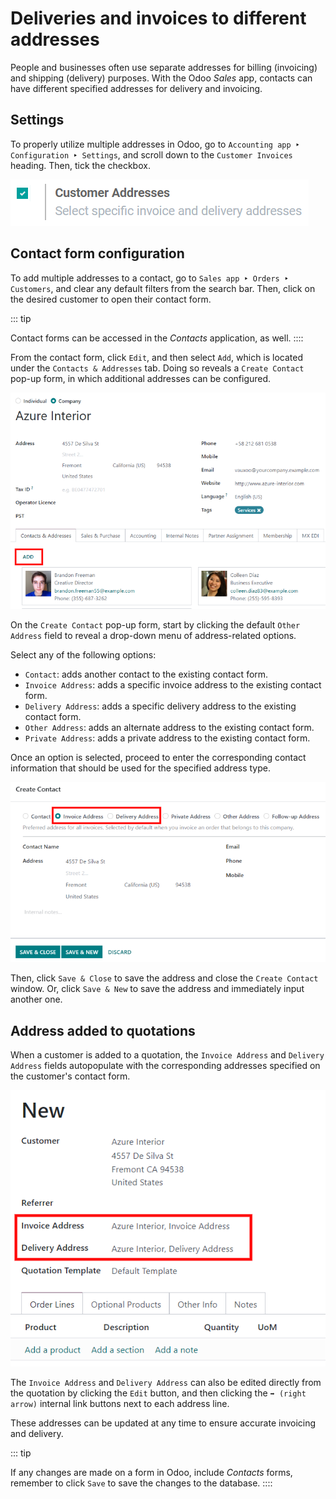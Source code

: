 # Deliveries and invoices to different addresses

People and businesses often use separate addresses for billing
(invoicing) and shipping (delivery) purposes. With the Odoo *Sales* app,
contacts can have different specified addresses for delivery and
invoicing.

## Settings

To properly utilize multiple addresses in Odoo, go to
`Accounting app ‣
Configuration ‣ Settings`, and
scroll down to the `Customer Invoices` heading. Then, tick the checkbox.

![Activate the Customer Addresses setting.](different_addresses/customer-addresses-setting.png)

## Contact form configuration 

To add multiple addresses to a contact, go to
`Sales app ‣ Orders ‣ Customers`, and clear any default filters from the search
bar. Then, click on the desired customer to open their contact form.

::: tip

Contact forms can be accessed in the *Contacts* application, as well.
::::

From the contact form, click `Edit`,
and then select `Add`, which is
located under the `Contacts & Addresses` tab. Doing so reveals a
`Create Contact` pop-up form, in
which additional addresses can be configured.

![Add a contact/address to the contact form.](different_addresses/contact-form-add-address.png)

On the `Create Contact` pop-up form,
start by clicking the default `Other
Address` field to reveal a drop-down
menu of address-related options.

Select any of the following options:

- `Contact`: adds another contact to
  the existing contact form.
- `Invoice Address`: adds a specific
  invoice address to the existing contact form.
- `Delivery Address`: adds a specific
  delivery address to the existing contact form.
- `Other Address`: adds an alternate
  address to the existing contact form.
- `Private Address`: adds a private
  address to the existing contact form.

Once an option is selected, proceed to enter the corresponding contact
information that should be used for the specified address type.

![Create a new contact/address on a contact form.](different_addresses/create-contact-window.png)

Then, click `Save & Close` to save
the address and close the `Create Contact` window. Or, click `Save & New` to save the address and immediately input another one.

## Address added to quotations

When a customer is added to a quotation, the
`Invoice Address` and `Delivery
Address` fields autopopulate with the
corresponding addresses specified on the customer\'s contact form.

![Invoice and Delivery Addresses autopopulate on a quotation.](different_addresses/quotation-address-autopopulate.png)

The `Invoice Address` and
`Delivery Address` can also be edited
directly from the quotation by clicking the `Edit` button, and then clicking the `➡️ (right
arrow)` internal link buttons next to
each address line.

These addresses can be updated at any time to ensure accurate invoicing
and delivery.

::: tip

If any changes are made on a form in Odoo, include *Contacts* forms,
remember to click `Save` to save the
changes to the database.
::::
